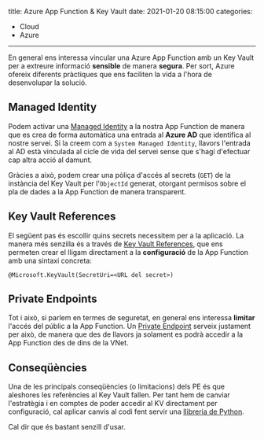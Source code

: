 title: Azure App Function & Key Vault
date: 2021-01-20 08:15:00
categories: 
  - Cloud
  - Azure
----

En general ens interessa vincular una Azure App Function amb un Key Vault per a extreure informació **sensible** de manera **segura**. Per sort, Azure ofereix diferents pràctiques que ens faciliten la vida a l'hora de desenvolupar la solució.

## Managed Identity

Podem activar una [Managed Identity](https://docs.microsoft.com/en-us/azure/active-directory/managed-identities-azure-resources/overview) a la nostra App Function de manera que es crea de forma automàtica una entrada al **Azure AD** que identifica al nostre servei. Si la creem com a `System Managed Identity`, llavors l'entrada al AD està vinculada al cicle de vida del servei sense que s'hagi d'efectuar cap altra acció al damunt.

Gràcies a això, podem crear una pòliça d'accés al secrets (`GET`) de la instància del Key Vault per l'`ObjectId` generat, otorgant permisos sobre el pla de dades a la App Function de manera transparent.

## Key Vault References

El següent pas és escollir quins secrets necessitem per a la aplicació. La manera més senzilla és a través de [Key Vault References](https://docs.microsoft.com/en-us/azure/app-service/app-service-key-vault-references), que ens permeten crear el lligam directament a la **configuració** de la App Function amb una sintaxi concreta:

```
@Microsoft.KeyVault(SecretUri=<URL del secret>)
```

## Private Endpoints

Tot i això, si parlem en termes de seguretat, en general ens interessa **limitar** l'accés del públic a la App Function. Un [Private Endpoint](https://docs.microsoft.com/en-us/azure/app-service/networking/private-endpoint) serveix justament per això, de manera que des de llavors ja solament es podrà accedir a la App Function des de dins de la VNet.

## Conseqüències

Una de les principals conseqüències (o limitacions) dels PE és que aleshores les referències al Key Vault fallen. Per tant hem de canviar l'estratègia i en comptes de poder accedir al KV directament per configuració, cal aplicar canvis al codi fent servir una [llibreria de Python](https://docs.microsoft.com/en-us/azure/key-vault/secrets/quick-create-python?tabs=cmd).

Cal dir que és bastant senzill d'usar.
